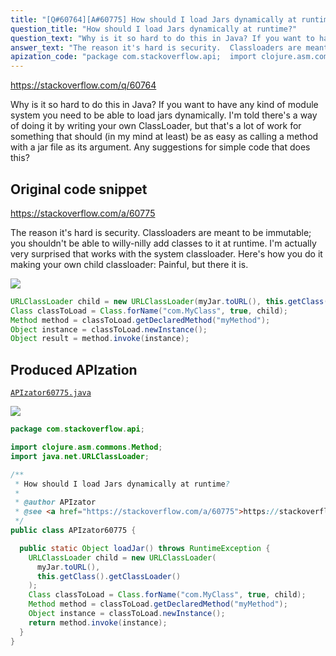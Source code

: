 ```yaml
---
title: "[Q#60764][A#60775] How should I load Jars dynamically at runtime?"
question_title: "How should I load Jars dynamically at runtime?"
question_text: "Why is it so hard to do this in Java? If you want to have any kind of module system you need to be able to load jars dynamically. I'm told there's a way of doing it by writing your own ClassLoader, but that's a lot of work for something that should (in my mind at least) be as easy as calling a method with a jar file as its argument. Any suggestions for simple code that does this?"
answer_text: "The reason it's hard is security.  Classloaders are meant to be immutable; you shouldn't be able to willy-nilly add classes to it at runtime.  I'm actually very surprised that works with the system classloader.  Here's how you do it making your own child classloader: Painful, but there it is."
apization_code: "package com.stackoverflow.api;  import clojure.asm.commons.Method; import java.net.URLClassLoader;  /**  * How should I load Jars dynamically at runtime?  *  * @author APIzator  * @see <a href=\"https://stackoverflow.com/a/60775\">https://stackoverflow.com/a/60775</a>  */ public class APIzator60775 {    public static Object loadJar() throws RuntimeException {     URLClassLoader child = new URLClassLoader(       myJar.toURL(),       this.getClass().getClassLoader()     );     Class classToLoad = Class.forName(\"com.MyClass\", true, child);     Method method = classToLoad.getDeclaredMethod(\"myMethod\");     Object instance = classToLoad.newInstance();     return method.invoke(instance);   } }"
---
```


https://stackoverflow.com/q/60764

Why is it so hard to do this in Java? If you want to have any kind of module system you need to be able to load jars dynamically. I&#x27;m told there&#x27;s a way of doing it by writing your own ClassLoader, but that&#x27;s a lot of work for something that should (in my mind at least) be as easy as calling a method with a jar file as its argument.
Any suggestions for simple code that does this?



## Original code snippet

https://stackoverflow.com/a/60775

The reason it&#x27;s hard is security.  Classloaders are meant to be immutable; you shouldn&#x27;t be able to willy-nilly add classes to it at runtime.  I&#x27;m actually very surprised that works with the system classloader.  Here&#x27;s how you do it making your own child classloader:
Painful, but there it is.

<div class="code-logo"><img src="/stackoverflow.png" /></div>

```java
URLClassLoader child = new URLClassLoader(myJar.toURL(), this.getClass().getClassLoader());
Class classToLoad = Class.forName("com.MyClass", true, child);
Method method = classToLoad.getDeclaredMethod("myMethod");
Object instance = classToLoad.newInstance();
Object result = method.invoke(instance);
```

## Produced APIzation

[`APIzator60775.java`](https://github.com/pasqualesalza/apization-temp-data/raw/master/search/APIzator60775.java)

<div class="code-logo"><img src="/apizator.png" /></div>

```java
package com.stackoverflow.api;

import clojure.asm.commons.Method;
import java.net.URLClassLoader;

/**
 * How should I load Jars dynamically at runtime?
 *
 * @author APIzator
 * @see <a href="https://stackoverflow.com/a/60775">https://stackoverflow.com/a/60775</a>
 */
public class APIzator60775 {

  public static Object loadJar() throws RuntimeException {
    URLClassLoader child = new URLClassLoader(
      myJar.toURL(),
      this.getClass().getClassLoader()
    );
    Class classToLoad = Class.forName("com.MyClass", true, child);
    Method method = classToLoad.getDeclaredMethod("myMethod");
    Object instance = classToLoad.newInstance();
    return method.invoke(instance);
  }
}

```